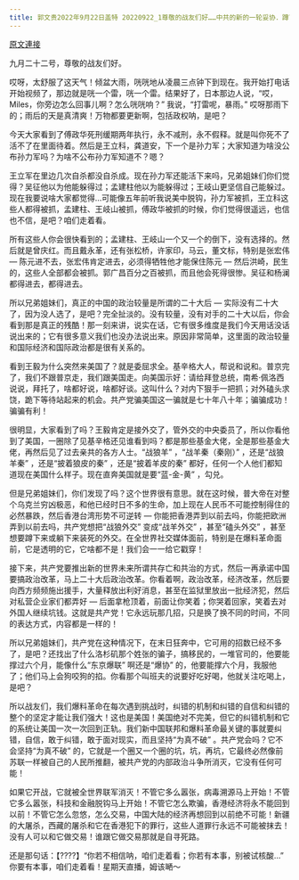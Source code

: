 ```yaml
---
title: 郭文贵2022年9月22日盖特 20220922_1尊敬的战友们好……中共的新的一轮妥协．蹲下的外交．是否能成功呢？
---
```


[原文連接](https://gnews.org/ThreadView/53481356)

九月二十二号，尊敬的战友们好。


哎呀，太舒服了这天气！倾盆大雨，咣咣地从凌晨三点钟下到现在。我开始打电话开始视频了，那边就是咣一个雷，咣一个雷。结果好了，日本那边人说，“哎，Miles，你旁边怎么回事儿啊？怎么咣咣响？” 我说，“打雷呢，暴雨。” 哎呀那雨下的；雨后的天是真清爽！万物都要更新啊，包括政权呐，是吧？


今天大家看到了傅政华死刑缓期两年执行，永不减刑，永不假释。就是叫你死不了活不了在里面待着。然后是王立科，龚道安，下一个是孙力军；大家知道为啥没公布孙力军吗？为啥不公布孙力军知道不？嗯？


王立军在里边几次自杀都没自杀成。现在孙力军还能活下来吗，兄弟姐妹们你们觉得？吴征他以为他能躲得过；孟建柱他以为能躲得过；王岐山更坚信自己能躲过。现在我要说啥大家都觉得…可能像五年前听我说美中脱钩，孙力军被抓，王立科这些人都得被抓，孟建柱、王岐山被抓，傅政华被抓的时候，你们觉得很遥远，也信也不信，是吧？咱们走着看。


所有这些人你会很快看到的；孟建柱、王岐山一个又一个的倒下，没有选择的。然后就是曾庆红。而且戴永革，还有张松桥，许家印，马云，董文标，特别是张宏伟 — 陈元进不去，张宏伟肯定进去，必须得牺牲他才能保住陈元 — 然后洪崎，民生的，这些人全部都会被抓。郭广昌百分之百被抓，而且他会死得很惨。吴征和杨澜都得进去，都得进去。


所以兄弟姐妹们，真正的中国的政治较量是所谓的二十大后 — 实际没有二十大了，因为没人选了，是吧？完全扯淡的。没有较量，没有对手的二十大以后，你会看到那是真正的残酷！那一刻来讲，说实在话，它有很多维度是我们今天用话没话说出来的；它有很多意义我们也没办法说出来。原因非常简单，这里面的政治较量和国际经济和国际政治都是很有关系的。


看到王毅为什么突然来美国了？就是委屈求全。基辛格大人，帮说和说和。普京完了，我们不跟普京走，我们跟美国走。向美国示好：请给拜登总统，南希·佩洛西说说，拜托了，啥都好说，啥都好谈。这叫什么？对内下狠手一把抓；对外磕头求饶，跪下等待站起来的机会。共产党骗美国这一骗就是七十年八十年；骗骗成功！骗骗有利！


很明显，大家看到了吗？王毅肯定是接外交了，管外交的中央委员了，所以你看他到了美国，一圈除了见基辛格还见谁看到吗？都是那些基金大佬，全是那些基金大佬，再然后见了过去亲共的各方人士。“战狼羊” ，“战羊秦（秦刚）” ，还是“战狼羊秦” ，还是“披着狼皮的秦” ，还是“披着羊皮的秦” 都好，任何一个人他们都知道现在美国什么样子。现在直奔美国就是要“蓝-金-黄” ，勾兑。


但是兄弟姐妹们，你们发现了吗？这个世界很有意思。就在这时候，普大帝在对整个乌克兰穷凶极恶，和他已经时日不多的生命，加上现在人民币不可能控制得住的必然暴跌，然后香港台湾形势不可逆转 — 你能把香港弄到以前去吗，你能把欧洲弄到以前去吗，共产党想把“战狼外交” 变成“战羊外交” ，甚至“磕头外交” ，甚至想要蹲下来或躺下来装死的外交。在全世界社交媒体面前，特别是在爆料革命面前，它是透明的它，它啥都不是！我们会一一给它戳穿！


接下来，共产党要推出新的世界未来所谓共存亡和共治的方式，然后一再承诺中国要搞政治改革，马上二十大后政治改革。你看着啊，政治改革，经济改革，然后要向西方频频施出援手，大量释放出利好消息，甚至在监狱里放出一批经济犯，然后对私营企业家们都弄好 — 后面拿枪顶着，前面让你笑着；你哭着回家，笑着去对外国人继续坑钱。这就是共产党！它永远玩那几招，只是换了换不同的时间，不同的表达方式，内容都是一样的！


所以兄弟姐妹们，共产党在这种情况下，在末日狂奔中，它可用的招数已经不多了，是吧？还找出了什么洛杉矶那个姓张的骗子，搞移民的，一堆官司的，他要能撑过六个月，能像什么“东京爆联” 啊还是“爆协” 的，他要能撑六个月，我服他了；他们马上会狗咬狗的掐。你看那个叫班夫的说要好吃好喝，他就关注吃喝上，是吧？


所以战友们，我们爆料革命在每次遇到挑战时，纠错的机制和纠错的自信和纠错的整个的坚定才能让我们强大！这也是美国！美国绝对不完美，但它的纠错机制和它的系统让美国一次一次回到正轨。我们新中国联邦和爆料革命最关键的事就要纠错，自信，敢于纠错，敢于面对现实，而且坚持“为真不破” 。共产党会吗？它不会坚持“为真不破” 的，它就是一个圈又一个圈的坑，坑，再坑，它最终必然像前苏联一样被自己的人民所推翻，被共产党的内部政治斗争所消灭，它没有任何可能！


如果它开战，它就被全世界联军消灭！不管它多么嚣张，病毒溯源马上开始！不管它多么嚣张，科技和金融脱钩马上开始！不管它怎么欺骗，香港经济将永不能回到以前！不管它怎么忽悠，怎么交易，中国大陆的经济再想回到以前绝不可能！新疆的大屠杀，西藏的屠杀和它在香港犯下的罪行，这些人道罪行永远不可能被抹去！没有人可以和它做交易！谁跟它做交易那就是自寻死路。


还是那句话：【????】“你若不相信呐，咱们走着看；你若有本事，别被试核酸…” 你要有本事，咱们走着看！星期天直播，姆该嗮～
